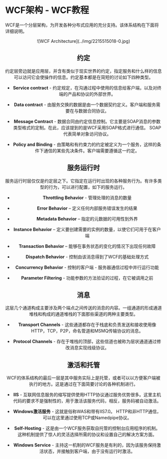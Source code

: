 # WCF架构 - WCF教程

WCF是一个分层架构，为开发各种分布式应用的充分支持。该体系结构在下面将详细说明。

<center>![WCF Architecture](../img/2215515018-0.jpg)

## 约定

约定层旁边就是应用层，并含有类似于现实世界的约定，指定服务和什么样的信息可以访问它会使操作的信息。约定基本都是在简短的讨论如下四种类型。

*   **Service contract** - 约定规定，在沟通过程中使用的信息给客户端，以及对终端的产品和协议的外部世界。

*   **Data contract** - 由服务交换的数据是由一个数据契约定义。客户端和服务需要在与数据合同协议。

*   **Message Contract** - 数据合同由约定信息控制。它主要是SOAP消息的参数类型格式的定制。在此，应该提到的是WCF采用SOAP格式进行通信。 SOAP代表简单对象访问协议。

*   **Policy and Binding** - 由策略和有约束力的约定被定义为一个服务，这样的条件下通信的某些先决条件。客户端需要遵循这一约定。

## 服务运行时

服务运行时层仅仅是约定层之下。它指定在运行时出现的各种服务行为。有许多类型的行为，可以进行配置，如下的服务运行。

*   **Throttling Behavior** - 管理处理的消息的数量

*   **Error Behavior** – 定义任何内部服务错误发生的结果

*   **Metadata Behavior** – 指定的元数据的可用性到外界

*   **Instance Behavior** – 定义要创建需要的实例的数量，以使它们可用于在客户端

*   **Transaction Behavior** – 能够在事务状态的变化的情况下出现任何故障

*   **Dispatch Behavior** - 控制由该消息得到了WCF的基础处理方式

*   **Concurrency Behavior** - 控制的客户端 - 服务器通信过程中并行运行功能

*   **Parameter Filtering** - 功能参数的方法验证的过程，在它被调用之前

## 消息

这层几个通道构成主要涉及两个端点之间传送的消息的内容。一组通道的形成通道堆栈和构成的通道堆栈的下面那些渠道的两种主要类型。

*   **Transport Channels** - 这些通道都存在于栈底和负责发送和接收使用像HTTP，TCP，P2P，命名管道和MSMQ传输协议的消息。

*   **Protocol Channels** - 存在于堆栈的顶部，这些信道也被称为层状通道通过修改消息实现线级协议。

## 激活和托管

WCF的体系结构的最后一层是其中服务实际上是托管，或者可以以方便客户端被执行的地方。这是通过在下面简要讨论的各种机制进行。

*   **IIS** - 互联网信息服务的缩写提供使用HTTP协议通过服务优势很多。这里主机代码的要求不是强制性的，用于激活该服务代码，相反，服务码被自动激活。

*   **Windows激活服务** - 这就是俗称WAS和带有IIS7.0。 HTTP和非HTTP通信，可以在这里通过使用TCP或Namedpipe协议。

*   **Self-Hosting** - 这是由一个WCF服务获取自托管的控制台应用程序的机制。这种机制提供了惊人的灵活选择所需的协议和设置自己的解决方案方面。

*   **Windows Service** - 主持这一机制的WCF服务是有利的，因为该服务保持激活状态，并接触到客户端，由于没有运行时激活。

